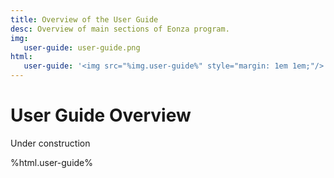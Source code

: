 ```yaml
---
title: Overview of the User Guide
desc: Overview of main sections of Eonza program.
img:
   user-guide: user-guide.png
html:
   user-guide: '<img src="%img.user-guide%" style="margin: 1em 1em;"/>'
---
```

# User Guide Overview

Under construction

%html.user-guide%